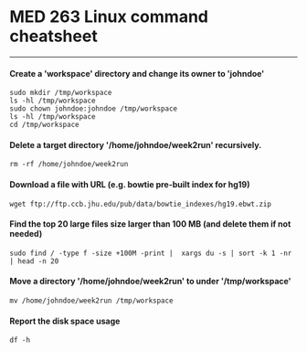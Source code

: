 # MED 263 Linux command cheatsheet

---

#### Create a 'workspace' directory and change its owner to 'johndoe'
```Shell
sudo mkdir /tmp/workspace
ls -hl /tmp/workspace
sudo chown johndoe:johndoe /tmp/workspace
ls -hl /tmp/workspace
cd /tmp/workspace
```

#### Delete a target directory '/home/johndoe/week2run' recursively.
```Shell
rm -rf /home/johndoe/week2run
```

#### Download a file with URL (e.g. bowtie pre-built index for hg19)
```Shell
wget ftp://ftp.ccb.jhu.edu/pub/data/bowtie_indexes/hg19.ebwt.zip
```

#### Find the top 20 large files size larger than 100 MB (and delete them if not needed)
```Shell
sudo find / -type f -size +100M -print |  xargs du -s | sort -k 1 -nr  | head -n 20
```

#### Move a directory '/home/johndoe/week2run' to under '/tmp/workspace'
```Shell
mv /home/johndoe/week2run /tmp/workspace
```

#### Report the disk space usage
```Shell
df -h
```